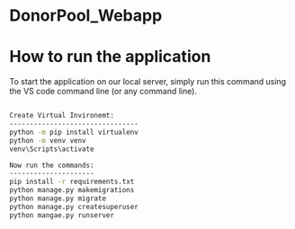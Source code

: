 # DonorPool_Webapp
# How to run the application
To start the application on our local server, simply run this command using the VS code command line (or any command line).

```bash

Create Virtual Invironemt:
--------------------------------
python -m pip install virtualenv
python -m venv venv
venv\Scripts\activate

Now run the commands:
---------------------
pip install -r requirements.txt
python manage.py makemigrations
python manage.py migrate
python manage.py createsuperuser
python mangae.py runserver
```
